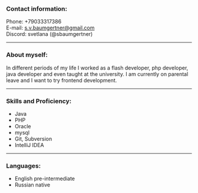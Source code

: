 ### Contact information:

Phone: +79033317386  
E-mail: s.v.baumgertner@gmail.com  
Discord: svetlana (@sbaumgertner)

***

### About myself:

In different periods of my life I worked as a flash developer, php developer, java developer and even taught at the university. I am currently on parental leave and  I want to try frontend development.


***

### Skills and Proficiency:

- Java
- PHP
- Oracle
- mysql
- Git, Subversion
- IntelliJ IDEA

***

### Languages:

- English pre-intermediate
- Russian native